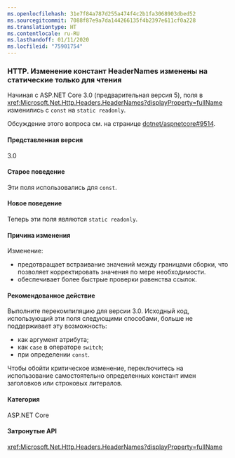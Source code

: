 ```yaml
---
ms.openlocfilehash: 31e7f84a787d255a474f4c2b1fa3068903dbed52
ms.sourcegitcommit: 7088f87e9a7da144266135f4b2397e611cf0a228
ms.translationtype: HT
ms.contentlocale: ru-RU
ms.lasthandoff: 01/11/2020
ms.locfileid: "75901754"
---
```

### <a name="http-headernames-constants-changed-to-static-readonly"></a>HTTP. Изменение констант HeaderNames изменены на статические только для чтения

Начиная с ASP.NET Core 3.0 (предварительная версия 5), поля в <xref:Microsoft.Net.Http.Headers.HeaderNames?displayProperty=fullName> изменились с `const` на `static readonly`.

Обсуждение этого вопроса см. на странице [dotnet/aspnetcore#9514](https://github.com/dotnet/aspnetcore/issues/9514).

#### <a name="version-introduced"></a>Представленная версия

3.0

#### <a name="old-behavior"></a>Старое поведение

Эти поля использовались для `const`.

#### <a name="new-behavior"></a>Новое поведение

Теперь эти поля являются `static readonly`.

#### <a name="reason-for-change"></a>Причина изменения

Изменение:

* предотвращает встраивание значений между границами сборки, что позволяет корректировать значения по мере необходимости.
* обеспечивает более быстрые проверки равенства ссылок.

#### <a name="recommended-action"></a>Рекомендованное действие

Выполните перекомпиляцию для версии 3.0. Исходный код, использующий эти поля следующими способами, больше не поддерживает эту возможность:

* как аргумент атрибута;
* как `case` в операторе `switch`;
* при определении `const`.

Чтобы обойти критическое изменение, переключитесь на использование самостоятельно определенных констант имен заголовков или строковых литералов.

#### <a name="category"></a>Категория

ASP.NET Core

#### <a name="affected-apis"></a>Затронутые API

<xref:Microsoft.Net.Http.Headers.HeaderNames?displayProperty=fullName>

<!-- 

#### Affected APIs

`T:Microsoft.Net.Http.Headers.HeaderNames`

-->

